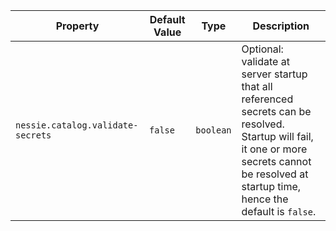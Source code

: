 | Property | Default Value | Type | Description |
|----------|---------------|------|-------------|
| `nessie.catalog.validate-secrets` | `false` | `boolean` | Optional: validate at server startup that all referenced secrets can be resolved. Startup will  fail, it one or more secrets cannot be resolved at startup time, hence the default is `false`.  |
